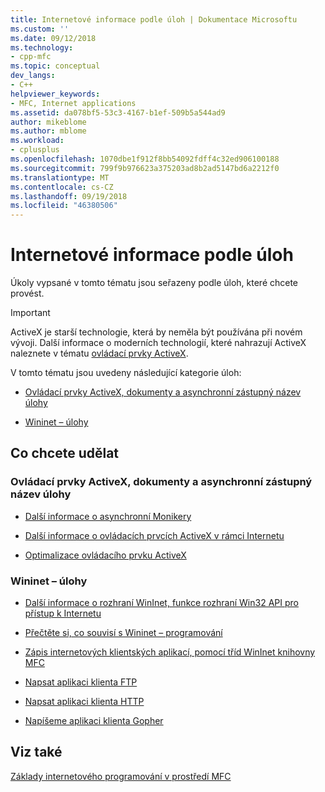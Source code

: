```yaml
---
title: Internetové informace podle úloh | Dokumentace Microsoftu
ms.custom: ''
ms.date: 09/12/2018
ms.technology:
- cpp-mfc
ms.topic: conceptual
dev_langs:
- C++
helpviewer_keywords:
- MFC, Internet applications
ms.assetid: da078bf5-53c3-4167-b1ef-509b5a544ad9
author: mikeblome
ms.author: mblome
ms.workload:
- cplusplus
ms.openlocfilehash: 1070dbe1f912f8bb54092fdff4c32ed906100188
ms.sourcegitcommit: 799f9b976623a375203ad8b2ad5147bd6a2212f0
ms.translationtype: MT
ms.contentlocale: cs-CZ
ms.lasthandoff: 09/19/2018
ms.locfileid: "46380506"
---
```

# <a name="internet-information-by-task"></a>Internetové informace podle úloh

Úkoly vypsané v tomto tématu jsou seřazeny podle úloh, které chcete provést.

>[!IMPORTANT]
> ActiveX je starší technologie, která by neměla být používána při novém vývoji. Další informace o moderních technologií, které nahrazují ActiveX naleznete v tématu [ovládací prvky ActiveX](activex-controls.md).

V tomto tématu jsou uvedeny následující kategorie úloh:

- [Ovládací prvky ActiveX, dokumenty a asynchronní zástupný název úlohy](#_core_activex_controls.2c_.documents_and_asynchronous_moniker_tasks)

- [Wininet – úlohy](#_core_wininet_tasks)

## <a name="what-do-you-want-to-do"></a>Co chcete udělat

###  <a name="_core_activex_controls.2c_.documents_and_asynchronous_moniker_tasks"></a> Ovládací prvky ActiveX, dokumenty a asynchronní zástupný název úlohy

- [Další informace o asynchronní Monikery](../mfc/asynchronous-monikers-on-the-internet.md)

- [Další informace o ovládacích prvcích ActiveX v rámci Internetu](../mfc/activex-controls-on-the-internet.md)

- [Optimalizace ovládacího prvku ActiveX](../mfc/mfc-activex-controls-optimization.md)

###  <a name="_core_wininet_tasks"></a> Wininet – úlohy

- [Další informace o rozhraní WinInet, funkce rozhraní Win32 API pro přístup k Internetu](../mfc/wininet-basics.md)

- [Přečtěte si, co souvisí s Wininet – programování](../mfc/win32-internet-extensions-wininet.md)

- [Zápis internetových klientských aplikací, pomocí tříd WinInet knihovny MFC](../mfc/writing-an-internet-client-application-using-mfc-wininet-classes.md)

- [Napsat aplikaci klienta FTP](../mfc/steps-in-a-typical-ftp-client-application.md)

- [Napsat aplikaci klienta HTTP](../mfc/steps-in-a-typical-http-client-application.md)

- [Napíšeme aplikaci klienta Gopher](../mfc/steps-in-a-typical-gopher-client-application.md)

## <a name="see-also"></a>Viz také

[Základy internetového programování v prostředí MFC](../mfc/mfc-internet-programming-basics.md)

